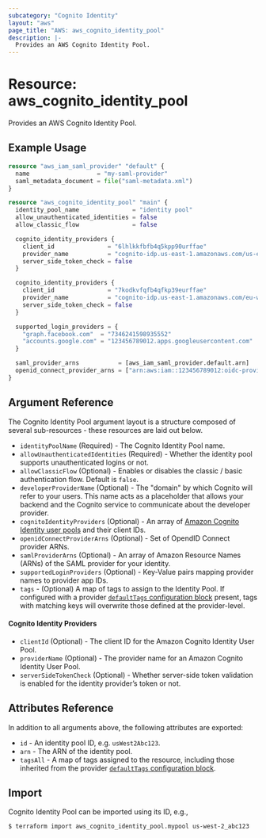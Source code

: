 ```yaml
---
subcategory: "Cognito Identity"
layout: "aws"
page_title: "AWS: aws_cognito_identity_pool"
description: |-
  Provides an AWS Cognito Identity Pool.
---
```


# Resource: aws_cognito_identity_pool

Provides an AWS Cognito Identity Pool.

## Example Usage

```terraform
resource "aws_iam_saml_provider" "default" {
  name                   = "my-saml-provider"
  saml_metadata_document = file("saml-metadata.xml")
}

resource "aws_cognito_identity_pool" "main" {
  identity_pool_name               = "identity pool"
  allow_unauthenticated_identities = false
  allow_classic_flow               = false

  cognito_identity_providers {
    client_id               = "6lhlkkfbfb4q5kpp90urffae"
    provider_name           = "cognito-idp.us-east-1.amazonaws.com/us-east-1_Tv0493apJ"
    server_side_token_check = false
  }

  cognito_identity_providers {
    client_id               = "7kodkvfqfb4qfkp39eurffae"
    provider_name           = "cognito-idp.us-east-1.amazonaws.com/eu-west-1_Zr231apJu"
    server_side_token_check = false
  }

  supported_login_providers = {
    "graph.facebook.com"  = "7346241598935552"
    "accounts.google.com" = "123456789012.apps.googleusercontent.com"
  }

  saml_provider_arns           = [aws_iam_saml_provider.default.arn]
  openid_connect_provider_arns = ["arn:aws:iam::123456789012:oidc-provider/id.example.com"]
}
```

## Argument Reference

The Cognito Identity Pool argument layout is a structure composed of several sub-resources - these resources are laid out below.

* `identityPoolName` (Required) - The Cognito Identity Pool name.
* `allowUnauthenticatedIdentities` (Required) - Whether the identity pool supports unauthenticated logins or not.
* `allowClassicFlow` (Optional) - Enables or disables the classic / basic authentication flow. Default is `false`.
* `developerProviderName` (Optional) - The "domain" by which Cognito will refer to your users. This name acts as a placeholder that allows your
backend and the Cognito service to communicate about the developer provider.
* `cognitoIdentityProviders` (Optional) - An array of [Amazon Cognito Identity user pools](#cognito-identity-providers) and their client IDs.
* `openidConnectProviderArns` (Optional) - Set of OpendID Connect provider ARNs.
* `samlProviderArns` (Optional) - An array of Amazon Resource Names (ARNs) of the SAML provider for your identity.
* `supportedLoginProviders` (Optional) - Key-Value pairs mapping provider names to provider app IDs.
* `tags` - (Optional) A map of tags to assign to the Identity Pool. If configured with a provider [`defaultTags` configuration block](https://registry.terraform.io/providers/hashicorp/aws/latest/docs#default_tags-configuration-block) present, tags with matching keys will overwrite those defined at the provider-level.

#### Cognito Identity Providers

* `clientId` (Optional) - The client ID for the Amazon Cognito Identity User Pool.
* `providerName` (Optional) - The provider name for an Amazon Cognito Identity User Pool.
* `serverSideTokenCheck` (Optional) - Whether server-side token validation is enabled for the identity provider’s token or not.

## Attributes Reference

In addition to all arguments above, the following attributes are exported:

* `id` - An identity pool ID, e.g. `usWest2Abc123`.
* `arn` - The ARN of the identity pool.
* `tagsAll` - A map of tags assigned to the resource, including those inherited from the provider [`defaultTags` configuration block](https://registry.terraform.io/providers/hashicorp/aws/latest/docs#default_tags-configuration-block).

## Import

Cognito Identity Pool can be imported using its ID, e.g.,

```
$ terraform import aws_cognito_identity_pool.mypool us-west-2_abc123
```

<!-- cache-key: cdktf-0.17.0-pre.15 input-36fe5f4bf6198ffa510d22980dc8122295a498be73026a9f3713cb1cf7401718 -->